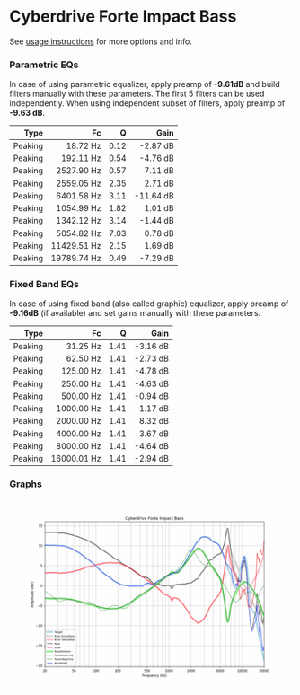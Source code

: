 # Cyberdrive Forte Impact Bass
See [usage instructions](https://github.com/jaakkopasanen/AutoEq#usage) for more options and info.

### Parametric EQs
In case of using parametric equalizer, apply preamp of **-9.61dB** and build filters manually
with these parameters. The first 5 filters can be used independently.
When using independent subset of filters, apply preamp of **-9.63 dB**.

| Type    | Fc          |    Q | Gain      |
|--------:|------------:|-----:|----------:|
| Peaking | 18.72 Hz    | 0.12 | -2.87 dB  |
| Peaking | 192.11 Hz   | 0.54 | -4.76 dB  |
| Peaking | 2527.90 Hz  | 0.57 | 7.11 dB   |
| Peaking | 2559.05 Hz  | 2.35 | 2.71 dB   |
| Peaking | 6401.58 Hz  | 3.11 | -11.64 dB |
| Peaking | 1054.99 Hz  | 1.82 | 1.01 dB   |
| Peaking | 1342.12 Hz  | 3.14 | -1.44 dB  |
| Peaking | 5054.82 Hz  | 7.03 | 0.78 dB   |
| Peaking | 11429.51 Hz | 2.15 | 1.69 dB   |
| Peaking | 19789.74 Hz | 0.49 | -7.29 dB  |

### Fixed Band EQs
In case of using fixed band (also called graphic) equalizer, apply preamp of **-9.16dB**
(if available) and set gains manually with these parameters.

| Type    | Fc          |    Q | Gain     |
|--------:|------------:|-----:|---------:|
| Peaking | 31.25 Hz    | 1.41 | -3.16 dB |
| Peaking | 62.50 Hz    | 1.41 | -2.73 dB |
| Peaking | 125.00 Hz   | 1.41 | -4.78 dB |
| Peaking | 250.00 Hz   | 1.41 | -4.63 dB |
| Peaking | 500.00 Hz   | 1.41 | -0.94 dB |
| Peaking | 1000.00 Hz  | 1.41 | 1.17 dB  |
| Peaking | 2000.00 Hz  | 1.41 | 8.32 dB  |
| Peaking | 4000.00 Hz  | 1.41 | 3.67 dB  |
| Peaking | 8000.00 Hz  | 1.41 | -4.64 dB |
| Peaking | 16000.01 Hz | 1.41 | -2.94 dB |

### Graphs
![](./Cyberdrive%20Forte%20Impact%20Bass.png)